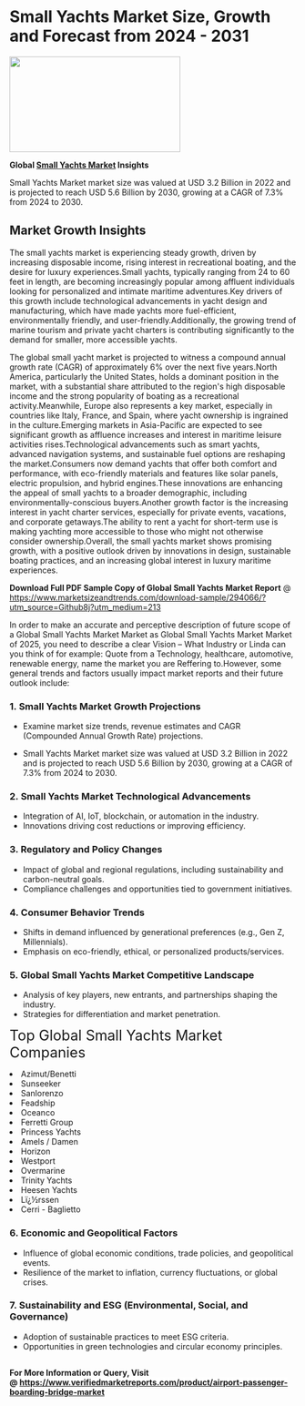 <H1>Small Yachts Market Size, Growth and Forecast from 2024 - 2031</H1><img class="aligncenter size-medium wp-image-584254" src="https://thirdeyenews.in/wp-content/uploads/2024/09/Global-Market-Research-300x168.jpeg" alt="" width="300" height="168" /><p><strong>Global&nbsp;<a href="https://www.marketsizeandtrends.com/download-sample/294066/?utm_source=Github8j?utm_medium=213">Small Yachts Market</a> Insights</strong></p><p>Small Yachts Market market size was valued at USD 3.2 Billion in 2022 and is projected to reach USD 5.6 Billion by 2030, growing at a CAGR of 7.3% from 2024 to 2030.</p><p><h2>Market Growth Insights</h2> <p>The small yachts market is experiencing steady growth, driven by increasing disposable income, rising interest in recreational boating, and the desire for luxury experiences.Small yachts, typically ranging from 24 to 60 feet in length, are becoming increasingly popular among affluent individuals looking for personalized and intimate maritime adventures.Key drivers of this growth include technological advancements in yacht design and manufacturing, which have made yachts more fuel-efficient, environmentally friendly, and user-friendly.Additionally, the growing trend of marine tourism and private yacht charters is contributing significantly to the demand for smaller, more accessible yachts.</p> <p>The global small yacht market is projected to witness a compound annual growth rate (CAGR) of approximately 6% over the next five years.North America, particularly the United States, holds a dominant position in the market, with a substantial share attributed to the region's high disposable income and the strong popularity of boating as a recreational activity.Meanwhile, Europe also represents a key market, especially in countries like Italy, France, and Spain, where yacht ownership is ingrained in the culture.Emerging markets in Asia-Pacific are expected to see significant growth as affluence increases and interest in maritime leisure activities rises.Technological advancements such as smart yachts, advanced navigation systems, and sustainable fuel options are reshaping the market.Consumers now demand yachts that offer both comfort and performance, with eco-friendly materials and features like solar panels, electric propulsion, and hybrid engines.These innovations are enhancing the appeal of small yachts to a broader demographic, including environmentally-conscious buyers.Another growth factor is the increasing interest in yacht charter services, especially for private events, vacations, and corporate getaways.The ability to rent a yacht for short-term use is making yachting more accessible to those who might not otherwise consider ownership.Overall, the small yachts market shows promising growth, with a positive outlook driven by innovations in design, sustainable boating practices, and an increasing global interest in luxury maritime experiences.</p> <p><span class=""><strong>Download Full PDF Sample Copy of Global Small Yachts Market Report</strong> @ <a href="https://www.marketsizeandtrends.com/download-sample/294066/?utm_source=Github8j?utm_medium=213" target="_blank">https://www.marketsizeandtrends.com/download-sample/294066/?utm_source=Github8j?utm_medium=213</a></span></p><p>In order to make an accurate and perceptive description of future scope of a Global&nbsp;Small Yachts Market Market as Global&nbsp;Small Yachts Market Market of 2025, you need to describe a clear Vision &ndash; What Industry or Linda can you think of for example: Quote from a Technology, healthcare, automotive, renewable energy, name the market you are Reffering to.However, some general trends and factors usually impact market reports and their future outlook include:</p><h3>1.&nbsp;<strong>Small Yachts Market Growth Projections</strong></h3><ul><li>Examine market size trends, revenue estimates and CAGR (Compounded Annual Growth Rate) projections.</li><li><p>Small Yachts Market market size was valued at USD 3.2 Billion in 2022 and is projected to reach USD 5.6 Billion by 2030, growing at a CAGR of 7.3% from 2024 to 2030.</p></li></ul><h3>2.&nbsp;<strong>Small Yachts Market Technological Advancements</strong></h3><ul><li>Integration of AI, IoT, blockchain, or automation in the industry.</li><li>Innovations driving cost reductions or improving efficiency.</li></ul><h3>3.&nbsp;<strong>Regulatory and Policy Changes</strong></h3><ul><li>Impact of global and regional regulations, including sustainability and carbon-neutral goals.</li><li>Compliance challenges and opportunities tied to government initiatives.</li></ul><h3>4.&nbsp;<strong>Consumer Behavior Trends</strong></h3><ul><li>Shifts in demand influenced by generational preferences (e.g., Gen Z, Millennials).</li><li>Emphasis on eco-friendly, ethical, or personalized products/services.</li></ul><h3>5.&nbsp;<strong>Global Small Yachts Market Competitive Landscape</strong></h3><ul><li>Analysis of key players, new entrants, and partnerships shaping the industry.</li><li>Strategies for differentiation and market penetration.</li></ul><p data-pm-slice="1 1 []"><span style="color: inherit; font-family: inherit; font-size: 25px;">Top Global Small Yachts Market Companies</span></p><div class="" data-test-id=""><p><li>Azimut/Benetti</li><li> Sunseeker</li><li> Sanlorenzo</li><li> Feadship</li><li> Oceanco</li><li> Ferretti Group</li><li> Princess Yachts</li><li> Amels / Damen</li><li> Horizon</li><li> Westport</li><li> Overmarine</li><li> Trinity Yachts</li><li> Heesen Yachts</li><li> Lï¿½rssen</li><li> Cerri - Baglietto</li></p></div><h3>6.&nbsp;<strong>Economic and Geopolitical Factors</strong></h3><ul><li>Influence of global economic conditions, trade policies, and geopolitical events.</li><li>Resilience of the market to inflation, currency fluctuations, or global crises.</li></ul><h3>7.&nbsp;<strong>Sustainability and ESG (Environmental, Social, and Governance)</strong></h3><ul><li>Adoption of sustainable practices to meet ESG criteria.</li><li>Opportunities in green technologies and circular economy principles.</li></ul><h2><strong style="font-size: 14px;">For More Information or Query, Visit @&nbsp;</strong><a style="background-color: #ffffff; font-size: 14px;" href="https://www.marketsizeandtrends.com/report/small-yachts-market/" target="_blank">https://www.verifiedmarketreports.com/product/airport-passenger-boarding-bridge-market</a></h2>
